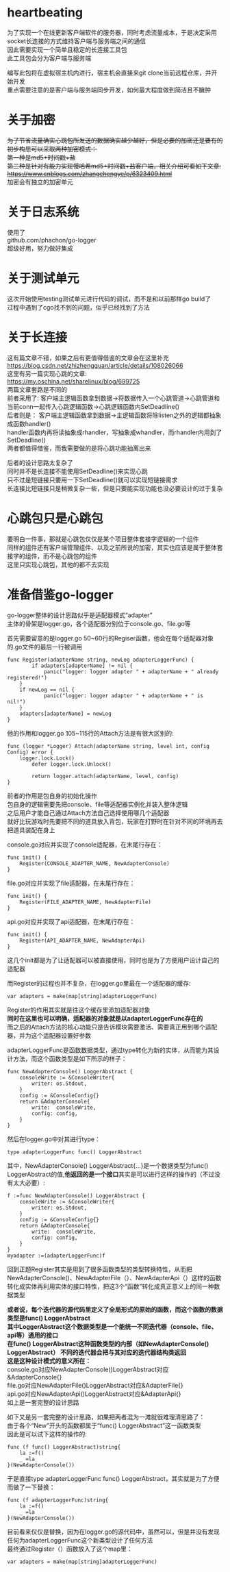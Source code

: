 # heartbeating
为了实现一个在线更新客户端软件的服务器，同时考虑流量成本，于是决定采用socket长连接的方式维持客户端与服务端之间的通信  
因此需要实现一个简单且稳定的长连接工具包  
此工具包会分为客户端与服务端  


编写此包将在虚拟宿主机内进行，宿主机会直接来git clone当前远程仓库，并开始开发  
重点需要注意的是客户端与服务端同步开发，如何最大程度做到简洁且不臃肿  


# ~~关于加密~~
~~为了节省流量确实心跳包所发送的数据确实越少越好，但是必要的加密还是要有的  
初步构思可以采取两种加密模式：  
第一种是md5+时间戳+盐  
第二种是针对有能力实现慢哈希md5+时间戳+盐客户端，相关介绍可看如下文章:  
https://www.cnblogs.com/zhangchengye/p/6323409.html~~   
加密会有独立的加密单元

# 关于日志系统  
使用了  
github.com/phachon/go-logger  
超级好用，努力做好集成

# 关于测试单元  
这次开始使用testing测试单元进行代码的调试，而不是和以前那样go build了  
过程中遇到了cgo找不到的问题，似乎已经找到了方法

# 关于长连接  
这有篇文章不错，如果之后有更值得借鉴的文章会在这里补充  
https://blog.csdn.net/zhizhengguan/article/details/108026066  
这里有另一篇实现心跳的文章:  
https://my.oschina.net/sharelinux/blog/699725  
两篇文章套路是不同的  
前者采用了:
    客户端主逻辑函数拿到数据->将数据传入一个心跳管道->心跳管道和当前conn一起传入心跳逻辑函数->心跳逻辑函数内SetDeadline()  
后者则是：
    客户端主逻辑函数拿到数据->主逻辑函数将除listen之外的逻辑都抽象成函数handler()  
    handler函数内再将读抽象成rhandler，写抽象成whandler，而rhandler内用到了SetDeadline()  
两者都值得借鉴，而我需要做的是将心跳功能抽离出来

后者的设计思路太复杂了  
同时并不是长连接不能使用SetDeadline()来实现心跳  
只不过是短链接只要用一下SetDeadline()就可以实现短链接需求  
长连接比短链接只是稍微复杂一些，但是只要能实现功能也没必要设计的过于复杂

# 心跳包只是心跳包  
要明白一件事，那就是心跳包仅仅是某个项目整体套接字逻辑的一个组件  
同样的组件还有客户端管理组件、以及之前所说的加密，其实也应该是属于整体套接字的组件，而不是心跳包的组件  
这里只实现心跳包，其他的都不去实现

# 准备借鉴go-logger  
go-logger整体的设计思路似乎是适配器模式“adapter”  
主体的骨架是logger.go，各个适配器分别位于console.go、file.go等  

首先需要留意的是logger.go 50~60行的Regiser函数，他会在每个适配器对象的.go文件的最后一行被调用

	func Register(adapterName string, newLog adapterLoggerFunc) {
        	if adapters[adapterName] != nil {
	    		panic("logger: logger adapter " + adapterName + " already registered!")
		}
		if newLog == nil {
	    		panic("logger: logger adapter " + adapterName + " is nil!")
		}	    
		adapters[adapterName] = newLog
	}  
  
他的作用和logger.go 105~115行的Attach方法是有很大区别的:

	func (logger *Logger) Attach(adapterName string, level int, config Config) error {  
		logger.lock.Lock()  
	    	defer logger.lock.Unlock()  

	    	return logger.attach(adapterName, level, config)  
	}  

前者的作用是包自身的初始化操作  
包自身的逻辑需要先把console、file等适配器实例化并装入整体逻辑  
之后用户才能自己通过Attach方法自己选择使用哪几个适配器  
就好比玩游戏时先要把不同的道具放入背包，玩家在打野时在针对不同的环境再去把道具装配在身上  

console.go对应并实现了console适配器，在末尾行存在：  

    func init() {  
	    Register(CONSOLE_ADAPTER_NAME, NewAdapterConsole)  
    }  
      
file.go对应并实现了file适配器，在末尾行存在：  

    func init() {  
	    Register(FILE_ADAPTER_NAME, NewAdapterFile)  
    }  
    
api.go对应并实现了api适配器，在末尾行存在：  

    func init() {  
	    Register(API_ADAPTER_NAME, NewAdapterApi)  
    }  
    
这几个init都是为了让适配器可以被直接使用，同时也是为了方便用户设计自己的适配器  

而Register的过程也并不复杂，在logger.go里最在一个适配器的缓存:  

	var adapters = make(map[string]adapterLoggerFunc)  
   
Register的作用其实就是往这个缓存里添加适配器对象  
**同时在这里也可以明确，适配器的对象就是以adapterLoggerFunc存在的**    
而之后的Attach方法的核心功能只是告诉模块需要激活、需要真正用到哪个适配器，并为这个适配器设置好参数  

adapterLoggerFunc是函数数据类型，通过type转化为新的实体，从而能为其设计方法，而这个函数类型是如下所示的样子：  

    func NewAdapterConsole() LoggerAbstract {  
	    consoleWrite := &ConsoleWriter{  
		    writer: os.Stdout,  
	    }  
	    config := &ConsoleConfig{}  
	    return &AdapterConsole{  
		    write:  consoleWrite,  
		    config: config,  
	    }  
    }  
  
然后在logger.go中对其进行type：  

    type adapterLoggerFunc func() LoggerAbstract  

其中，NewAdapterConsole() LoggerAbstract{...}是一个数据类型为func() LoggerAbstract的值,**他返回的是一个接口**其实是可以进行这样的操作的（不过没有太大必要）:  

    f :=func NewAdapterConsole() LoggerAbstract {  
	    consoleWrite := &ConsoleWriter{  
		    writer: os.Stdout,  
	    }  
	    config := &ConsoleConfig{}  
	    return &AdapterConsole{  
		    write:  consoleWrite,  
		    config: config,  
	    }  
    }  
    myadapter :=(adapterLoggerFunc)f  
      
回到正题Register其实是用到了很多函数类型的类型转换特性，从而把NewAdapterConsole()、NewAdapterFile（）、NewAdapterApi（）这样的函数转化成实体再利用实体的接口特性，把这3个“函数”转化成真正意义上的同一种数据类型  

**或者说，每个迭代器的源代码里定义了全局形式的原始的函数，而这个函数的数据类型是func() LoggerAbstract  
其中LoggerAbstract这个数据类型是一个能统一不同迭代器（console、file、api等）通用的接口  
在func() LoggerAbstract这种函数类型的内部（如NewAdapterConsole() LoggerAbstract）
不同的迭代器会把与其对应的迭代器结构类返回  
这是这种设计模式的意义所在：**  
console.go对应NewAdapterConsole()LoggerAbstract对应&AdapterConsole{}   
file.go对应NewAdapterFile()LoggerAbstract对应&AdapterFile{}  
api.go对应NewAdapterApi()LoggerAbstract对应&AdapterApi{}  
如上是一套完整的设计思路  

如下又是另一套完整的设计思路，如果把两者混为一滩就很难理清思路了：  
由于各个“New”开头的函数都属于“func() LoggerAbstract”这一函数类型  
因此是可以试下这样的操作的:  

    func (f func() LoggerAbstract)string{  
        la :=f()  
        _ =la  
    }(NewAdapterConsole())    

于是直接type adapterLoggerFunc func() LoggerAbstract，其实就是为了方便而做了一下替换：  

    func (f adapterLoggerFunc)string{  
        la :=f()  
        _ =la  
    }(NewAdapterConsole())  
目前看来仅仅是替换，因为在logger.go的源代码中，虽然可以，但是并没有发现任何为adapterLoggerFunc这个新类型设计了任何方法  
最终通过Register（）函数放入了这个map里：  

    var adapters = make(map[string]adapterLoggerFunc)  

